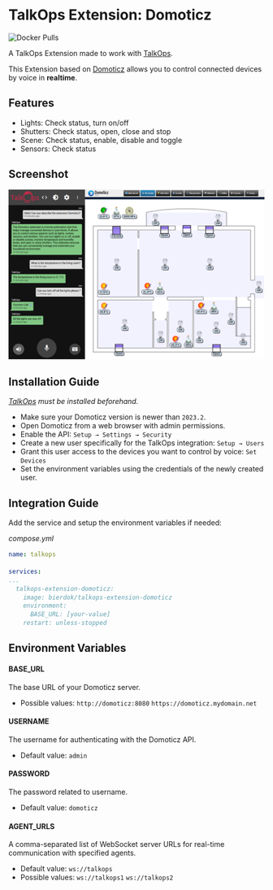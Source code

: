 # TalkOps Extension: Domoticz
![Docker Pulls](https://img.shields.io/docker/pulls/bierdok/talkops-extension-domoticz)

A TalkOps Extension made to work with [TalkOps](https://link.talkops.app/talkops).

This Extension based on [Domoticz](https://www.domoticz.com/) allows you to control connected devices by voice in **realtime**.

## Features
* Lights: Check status, turn on/off
* Shutters: Check status, open, close and stop
* Scene: Check status, enable, disable and toggle
* Sensors: Check status

## Screenshot
![Screenshot](screenshot.png)

## Installation Guide

_[TalkOps](https://link.talkops.app/install-talkops) must be installed beforehand._

* Make sure your Domoticz version is newer than `2023.2`.
* Open Domoticz from a web browser with admin permissions.
* Enable the API: `Setup → Settings → Security`
* Create a new user specifically for the TalkOps integration: `Setup → Users`
* Grant this user access to the devices you want to control by voice: `Set Devices`
* Set the environment variables using the credentials of the newly created user.

## Integration Guide

Add the service and setup the environment variables if needed:

_compose.yml_
``` yml
name: talkops

services:
...
  talkops-extension-domoticz:
    image: bierdok/talkops-extension-domoticz
    environment:
      BASE_URL: [your-value]
    restart: unless-stopped
```

## Environment Variables

#### BASE_URL

The base URL of your Domoticz server.
* Possible values: `http://domoticz:8080` `https://domoticz.mydomain.net`

#### USERNAME

The username for authenticating with the Domoticz API.
* Default value: `admin`

#### PASSWORD

The password related to username.
* Default value: `domoticz`

#### AGENT_URLS

A comma-separated list of WebSocket server URLs for real-time communication with specified agents.
* Default value: `ws://talkops`
* Possible values: `ws://talkops1` `ws://talkops2`
